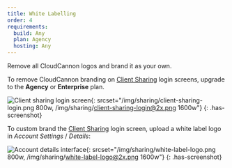 ```yaml
---
title: White Labelling
order: 4
requirements:
  build: Any
  plan: Agency
  hosting: Any
---
```


Remove all CloudCannon logos and brand it as your own.

To remove CloudCannon branding on [Client Sharing](/sharing/client-sharing/) login screens, upgrade to the **Agency** or **Enterprise** plan.

![Client sharing login screen](/img/sharing/client-sharing-login.png){: srcset="/img/sharing/client-sharing-login.png 800w, /img/sharing/client-sharing-login@2x.png 1600w"}
{: .has-screenshot}

To custom brand the [Client Sharing](/sharing/client-sharing/) login screen, upload a white label logo in *Account Settings* / *Details*:

![Account details interface](/img/sharing/white-label-logo.png){: srcset="/img/sharing/white-label-logo.png 800w, /img/sharing/white-label-logo@2x.png 1600w"}
{: .has-screenshot}

